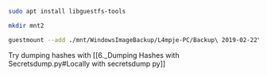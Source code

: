 ```bash - kali
sudo apt install libguestfs-tools
```
```bash - kali
mkdir mnt2
```
```bash - kali
guestmount --add ./mnt/WindowsImageBackup/L4mpje-PC/Backup\ 2019-02-22\ 124351/9b9cfbc4-369e-11e9-a17c-806e6f6e6963.vhd --inspector --ro ./mnt2/
```
Try dumping hashes with [[6._Dumping Hashes with Secretsdump.py#Locally with secretsdump py]]

